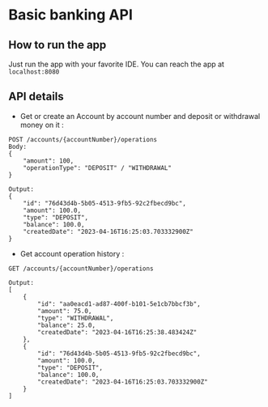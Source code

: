 # Basic banking API

## How to run the app

Just run the app with your favorite IDE. You can reach the app at `localhost:8080`

## API details

- Get or create an Account by account number and deposit or withdrawal money on it :
```
POST /accounts/{accountNumber}/operations
Body:
{
    "amount": 100,
    "operationType": "DEPOSIT" / "WITHDRAWAL"
}

Output:
{
    "id": "76d43d4b-5b05-4513-9fb5-92c2fbecd9bc",
    "amount": 100.0,
    "type": "DEPOSIT",
    "balance": 100.0,
    "createdDate": "2023-04-16T16:25:03.703332900Z"
}
```

- Get account operation history :
```
GET /accounts/{accountNumber}/operations

Output:
[
    {
        "id": "aa0eacd1-ad87-400f-b101-5e1cb7bbcf3b",
        "amount": 75.0,
        "type": "WITHDRAWAL",
        "balance": 25.0,
        "createdDate": "2023-04-16T16:25:38.483424Z"
    },
    {
        "id": "76d43d4b-5b05-4513-9fb5-92c2fbecd9bc",
        "amount": 100.0,
        "type": "DEPOSIT",
        "balance": 100.0,
        "createdDate": "2023-04-16T16:25:03.703332900Z"
    }
]
```
